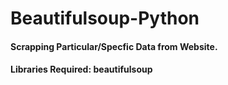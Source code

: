 # Beautifulsoup-Python

#### Scrapping Particular/Specfic Data from Website.
#### Libraries Required: beautifulsoup
